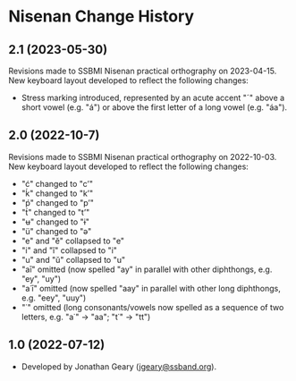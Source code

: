 Nisenan Change History
====================

2.1 (2023-05-30)
----------------
Revisions made to SSBMI Nisenan practical orthography on 2023-04-15. New keyboard layout developed to reflect the following changes:
* Stress marking introduced, represented by an acute accent "ˊ" above a short vowel (e.g. "á") or above the first letter of a long vowel (e.g. "áa").
 
2.0 (2022-10-7)
----------------
Revisions made to SSBMI Nisenan practical orthography on 2022-10-03. New keyboard layout developed to reflect the following changes:
* "ć" changed to "c’"
* "ḱ" changed to "k’"
* "ṕ" changed to "p’"
* "t́" changed to "t’"
* "ʉ" changed to "ɨ"
* "ü" changed to "ə"
* "e" and "ĕ" collapsed to "e"
* "i" and "ĭ" collapsed to "i"
* "u" and "ŭ" collapsed to "u"
* "aī" omitted (now spelled "ay" in parallel with other diphthongs, e.g. "ey", "uy")
* "a˙ī" omitted (now spelled "aay" in parallel with other long diphthongs, e.g. "eey", "uuy")
* "˙" omitted (long consonants/vowels now spelled as a sequence of two letters, e.g. "a˙" -> "aa"; "t˙" -> "tt")

1.0 (2022-07-12)
----------------
* Developed by Jonathan Geary (jgeary@ssband.org).
